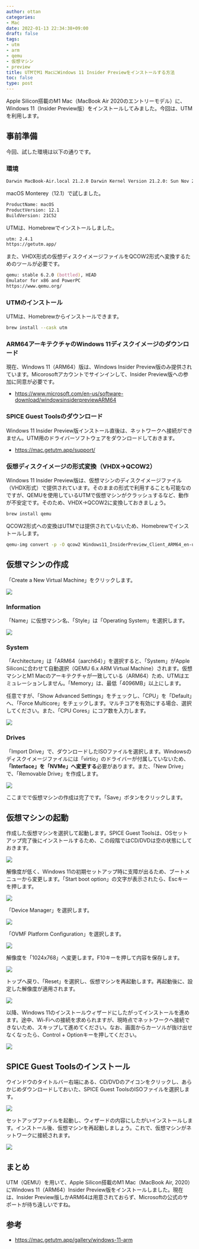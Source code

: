 ```yaml
---
author: ottan
categories:
- Mac
date: 2022-01-13 22:34:38+09:00
draft: false
tags:
- utm
- arm
- qemu
- 仮想マシン
- preview
title: UTMでM1 MacにWindows 11 Insider Previewをインストールする方法
toc: false
type: post
---
```


Apple Silicon搭載のM1 Mac（MacBook Air 2020のエントリーモデル）に、Windows 11（Insider Preview版）をインストールしてみました。今回は、UTMを利用します。

## 事前準備

今回、試した環境は以下の通りです。

### 環境

```zsh
Darwin MacBook-Air.local 21.2.0 Darwin Kernel Version 21.2.0: Sun Nov 28 20:29:10 PST 2021; root:xnu-8019.61.5~1/RELEASE_ARM64_T8101 arm64
```

macOS Monterey（12.1）で試しました。

```zsh
ProductName: macOS
ProductVersion: 12.1
BuildVersion: 21C52
```

UTMは、Homebrewでインストールしました。

```zsh
utm: 2.4.1
https://getutm.app/
```

また、VHDX形式の仮想ディスクイメージファイルをQCOW2形式へ変換するためのツールが必要です。

```zsh
qemu: stable 6.2.0 (bottled), HEAD
Emulator for x86 and PowerPC
https://www.qemu.org/
```

### UTMのインストール

UTMは、Homebrewからインストールできます。

```zsh
brew install --cask utm
```

### ARM64アーキテクチャのWindows 11ディスクイメージのダウンロード

現在、Windows 11（ARM64）版は、Windows Insider Preview版のみ提供されています。Micorosoftアカウントでサインインして、Insider Preview版への参加に同意が必要です。

* <https://www.microsoft.com/en-us/software-download/windowsinsiderpreviewARM64>

### SPICE Guest Toolsのダウンロード

Windows 11 Insider Preview版インストール直後は、ネットワークへ接続ができません。UTM用のドライバーソフトウェアをダウンロードしておきます。

* <https://mac.getutm.app/support/>

### 仮想ディスクイメージの形式変換（VHDX→QCOW2）

Windows 11 Insider Preview版は、仮想マシンのディスクイメージファイル（VHDX形式）で提供されています。そのままの形式で利用することも可能なのですが、QEMUを使用しているUTMで仮想マシンがクラッシュするなど、動作が不安定です。そのため、VHDX→QCOW2に変換しておきましょう。

```zsh
brew install qemu
```

QCOW2形式への変換はUTMでは提供されていないため、Homebrewでインストールします。

```zsh
qemu-img convert -p -O qcow2 Windows11_InsiderPreview_Client_ARM64_en-us_22523.VHDX Windows11_InsiderPreview_Client_ARM64_en-us_22523.qcow2
```

## 仮想マシンの作成

「Create a New Virtual Machine」をクリックします。

![](9613ecf8f9a3b4e68ad891988a611ecc52cf96e0a782f52b1d45c2c41177ae8b.png)

### Information

「Name」に仮想マシン名、「Style」は「Operating System」を選択します。

![](b4dd3e7df3de036fa32f55dc3c695671b614ec26d3315a53531912172ec28c2e.png)

### System

「Architecture」は「ARM64（aarch64）」を選択すると、「System」がApple Siliconに合わせて自動選択（QEMU 6.x ARM Virtual Machine）されます。仮想マシンとM1 Macのアーキテクチャが一致している（ARM64）ため、UTMはエミュレーションしません。「Memory」は、最低「4096MB」以上にします。

任意ですが、「Show Advanced Settings」をチェックし、「CPU」を「Default」へ、「Force Multicore」をチェックします。マルチコアを有効にする場合、選択してください。また、「CPU Cores」にコア数を入力します。

![](582d2db470e455a76ed059b827d13432d8f29ba6f7682d20bf4c09f65a49b1fa.png)

### Drives

「Import Drive」で、ダウンロードしたISOファイルを選択します。Windowsのディスクイメージファイルには「virtio」のドライバーが付属していないため、 **「Interface」を「NVMe」へ変更する**必要があります。また、「New Drive」で、「Removable Drive」を作成します。

![](e44b329e2a62279612f362eac91f0cc983cd973b0404be03ad4dec4d826b25b9.png)

ここまでで仮想マシンの作成は完了です。「Save」ボタンをクリックします。

## 仮想マシンの起動

作成した仮想マシンを選択して起動します。SPICE Guest Toolsは、OSセットアップ完了後にインストールするため、この段階ではCD/DVDは空の状態にしておきます。

![](e58321c53e1dc74c52cec494788d508faf1b1f20d3d66e80cfe027efeb9cc9d0.png)

解像度が低く、Windows 11の初期セットアップ時に支障が出るため、ブートメニューから変更します。「Start boot option」の文字が表示されたら、Escキーを押します。

![](e3ed8d20b3e34cf5e954d72f1bb272a28690e59aee8dc75f8d65e84340b08f7b.png)

「Device Manager」を選択します。

![](d0d2c9ea6ebb3824bca50ea12ab4c54a1a3627e0d20253416c300df0e224b0cd.png)

「OVMF Platform Configuration」を選択します。

![](2517cb9d3015c1f96adffe01458778c466ca8ba85ca606cf3b5fef865d320852.png)

解像度を「1024x768」へ変更します。F10キーを押して内容を保存します。

![](e27047166a9cd42da8185bdfc09f8cb70e5843ae6c274b071a025a1af3717909.png)

トップへ戻り、「Reset」を選択し、仮想マシンを再起動します。再起動後に、設定した解像度が適用されます。

![](b76a31b99a85ae86bcfc9a767fe05fdcb0f3caa770d453a12932184b09ef25f9.png)

以降、Windows 11のインストールウィザードにしたがってインストールを進めます。途中、Wi-Fiへの接続を求められますが、現時点でネットワークへ接続できないため、スキップして進めてください。なお、画面からカーソルが抜け出せなくなったら、Control + Optionキーを押してください。

![](133668a44a3c703db8324075b8e89cf3d7cd227d1f45610aeb2e65a892206cfd.png)

## SPICE Guest Toolsのインストール

ウインドウのタイトルバー右端にある、CD/DVDのアイコンをクリックし、あらかじめダウンロードしておいた、SPICE Guest ToolsのISOファイルを選択します。

![](55b38110bedc1243965ac0535d3f2686ab0a770cf5068283527be91025186cf6.png)

セットアップファイルを起動し、ウィザードの内容にしたがいインストールします。インストール後、仮想マシンを再起動しましょう。これで、仮想マシンがネットワークに接続されます。

![](665ce3c6cf4cef4a07c3de83976e8bfb978674654078a65fa2c9bd7a405f4c70.png)

## まとめ

UTM（QEMU）を用いて、Apple Silicon搭載のM1 Mac（MacBook Air, 2020）にWindows 11（ARM64）Insider Preview版をインストールしました。現在は、Insider Preview版しかARM64は用意されておらず、Microsoftの公式のサポートが待ち遠しいですね。

## 参考

* <https://mac.getutm.app/gallery/windows-11-arm>
